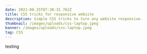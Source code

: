 ```yaml
---
date: 2021-08-25T07:38:31.762Z
title: CSS tricks for responsive website
description: Simple CSS tricks to turn any website responsive.
thumbnail: /images/uploads/css-laptop.jpeg
banner: /images/uploads/css-laptop.jpeg
tag: CSS
---
```

testing